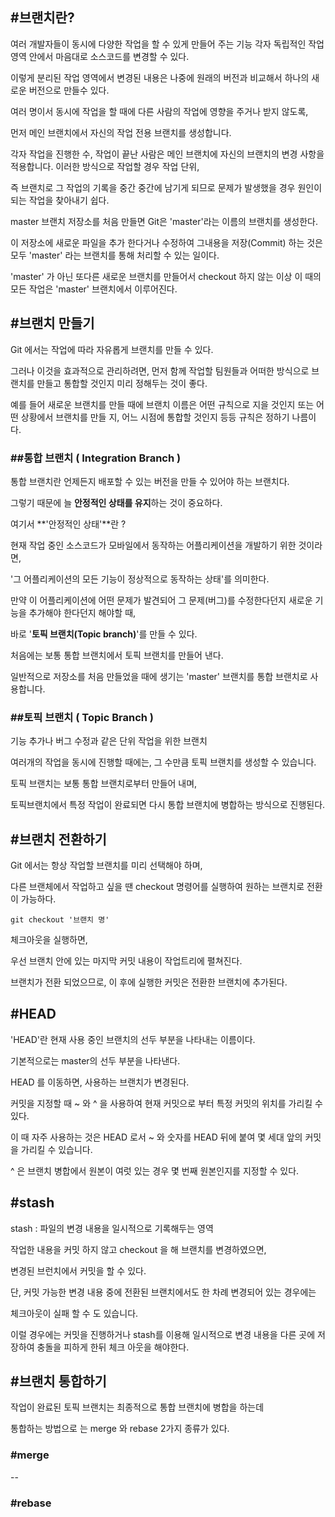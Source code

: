 ## #브랜치란?

여러 개발자들이 동시에 다양한 작업을 할 수 있게 만들어 주는 기능 각자 독립적인 작업 영역 안에서 마음대로 소스코드를 변경할 수 있다. 

이렇게 분리된 작업 영역에서 변경된 내용은 나중에 원래의 버전과 비교해서 하나의 새로운 버전으로 만들수 있다.

여러 명이서 동시에 작업을 할 때에 다른 사람의 작업에 영향을 주거나 받지 않도록, 

먼저 메인 브랜치에서 자신의 작업 전용 브랜치를 생성합니다. 

각자 작업을 진행한 수, 작업이 끝난 사람은 메인 브랜치에 자신의 브랜치의 변경 사항을 적용합니다. 이러한 방식으로 작업할 경우 작업 단위, 

즉 브랜치로 그 작업의 기록을 중간 중간에 남기게 되므로 문제가 발생했을 경우 원인이 되는 작업을 찾아내기 쉽다.

master 브랜치 저장소를 처음 만들면 Git은 'master'라는 이름의 브랜치를 생성한다. 

이 저장소에 새로운 파일을 추가 한다거나 수정하여 그내용을 저장(Commit) 하는 것은 모두 'master' 라는 브랜치를 통해 처리할 수 있는 일이다.

'master' 가 아닌 또다른 새로운 브랜치를 만들어서 checkout 하지 않는 이상 이 때의 모든 작업은 'master' 브랜치에서 이루어진다.

## #브랜치 만들기

Git 에서는 작업에 따라 자유롭게 브랜치를 만들 수 있다. 

그러나 이것을 효과적으로 관리하려면, 먼저 함께 작업할 팀원들과 어떠한 방식으로 브랜치를 만들고 통합할 것인지 미리 정해두는 것이 좋다. 

예를 들어 새로운 브랜치를 만들 때에 브랜치 이름은 어떤 규칙으로 지을 것인지 또는 어떤 상황에서 브랜치를 만들 지, 어느 시점에 통합할 것인지 등등 규칙은 정하기 나름이다.

### ##통합 브랜치 ( Integration Branch )

통합 브랜치란 언제든지 배포할 수 있는 버전을 만들 수 있어야 하는 브랜치다. 

그렇기 때문에 늘 **안정적인 상태를 유지**하는 것이 중요하다. 

여기서 **'안정적인 상태'**란 ?

현재 작업 중인 소스코드가 모바일에서 동작하는 어플리케이션을 개발하기 위한 것이라면, 

'그 어플리케이션의 모든 기능이 정상적으로 동작하는 상태'를 의미한다.

만약 이 어플리케이션에 어떤 문제가 발견되어 그 문제(버그)를 수정한다던지 새로운 기능을 추가해야 한다던지 해야할 때, 

바로 '**토픽 브랜치(Topic branch)**'를 만들 수 있다. 

처음에는 보통 통합 브랜치에서 토픽 브랜치를 만들어 낸다.

일반적으로 저장소를 처음 만들었을 때에 생기는 'master' 브랜치를 통합 브랜치로 사용합니다.

### ##토픽 브랜치 ( Topic Branch )

기능 추가나 버그 수정과 같은 단위 작업을 위한 브랜치

여러개의 작업을 동시에 진행할 때에는, 그 수만큼 토픽 브랜치를 생성할 수 있습니다.

토픽 브랜치는 보통 통합 브랜치로부터 만들어 내며,

토픽브랜치에서 특정 작업이 완료되면 다시 통합 브랜치에 병합하는 방식으로 진행된다.

## #브랜치 전환하기

Git 에서는 항상 작업할 브랜치를 미리 선택해야 하며,

다른 브랜체에서 작업하고 싶을 땐 checkout 명령어를 실행하여 원하는 브랜치로 전환이 가능하다.

```
git checkout '브랜치 명'
```

체크아웃을 실행하면,

우선 브랜치 안에 있는 마지막 커밋 내용이 작업트리에 펼쳐진다.

브랜치가 전환 되었으므로, 이 후에 실행한 커밋은 전환한 브랜치에 추가된다.

## #HEAD

'HEAD'란 현재 사용 중인 브랜치의 선두 부분을 나타내는 이름이다.

기본적으로는 master의 선두 부분을 나타낸다.

HEAD 를 이동하면, 사용하는 브랜치가 변경된다.

커밋을 지정할 때 ~ 와 ^ 을 사용하여 현재 커밋으로 부터 특정 커밋의 위치를 가리킬 수 있다.

이 때 자주 사용하는 것은 HEAD 로서 ~ 와 숫자를 HEAD 뒤에 붙여 몇 세대 앞의 커밋을 가리킬 수 있습니다.

^ 은 브랜치 병합에서 원본이 여럿 있는 경우 몇 번째 원본인지를 지정할 수 있다.


## #stash

stash : 파일의 변경 내용을 일시적으로 기록해두는 영역

작업한 내용을 커밋 하지 않고 checkout 을 해 브랜치를 변경하였으면,

변경된 브런치에서 커밋을 할 수 있다.

단, 커밋 가능한 변경 내용 중에 전환된 브랜치에서도 한 차례 변경되어 있는 경우에는

체크아웃이 실패 할 수 도 있습니다.

이럴 경우에는 커밋을 진행하거나 stash를 이용해 일시적으로 변경 내용을 다른 곳에 저장하여 충돌을 피하게 한뒤 체크 아웃을 해야한다.


## #브랜치 통합하기

작업이 완료된 토픽 브랜치는 최종적으로 통합 브랜치에 병합을 하는데

통합하는 방법으로 는 merge 와 rebase 2가지 종류가 있다.

### #merge

--

### #rebase
